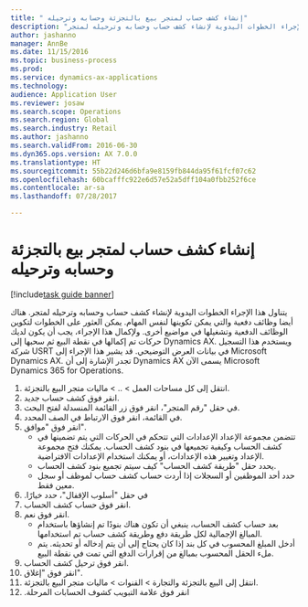 ```yaml
--- 
title: " إنشاء كشف حساب لمتجر بيع بالتجزئة وحسابه وترحيله"
description: "يتناول هذا الإجراء الخطوات اليدوية لإنشاء كشف حساب وحسابه وترحيله لمتجر."
author: jashanno
manager: AnnBe
ms.date: 11/15/2016
ms.topic: business-process
ms.prod: 
ms.service: dynamics-ax-applications
ms.technology: 
audience: Application User
ms.reviewer: josaw
ms.search.scope: Operations
ms.search.region: Global
ms.search.industry: Retail
ms.author: jashanno
ms.search.validFrom: 2016-06-30
ms.dyn365.ops.version: AX 7.0.0
ms.translationtype: HT
ms.sourcegitcommit: 55b22d246d6bfa9e8159fb844da95f61fcf07c62
ms.openlocfilehash: 60bcafffc922e6d57e52a5dff104a0fbb252f6ce
ms.contentlocale: ar-sa
ms.lasthandoff: 07/28/2017

---
```

# <a name="create-calculate-and-post-a-statement-for-a-retail-store"></a> إنشاء كشف حساب لمتجر بيع بالتجزئة وحسابه وترحيله

[!include[task guide banner](../includes/task-guide-banner.md)]

يتناول هذا الإجراء الخطوات اليدوية لإنشاء كشف حساب وحسابه وترحيله لمتجر. هناك أيضا وظائف دفعية والتي يمكن تكوينها لنفس المهام. يمكن العثور على الخطوات لتكوين الوظائف الدفعية وتشغيلها في مواضيع أخرى. ولإكمال هذا الإجراء، يجب أن يكون لديك حركات تم إكمالها في نقطة البيع ثم سحبها إلى Dynamics AX. ويستخدم هذا التسجيل شركة USRT في بيانات العرض التوضيحي. قد يشير هذا الإجراء إلى Microsoft Dynamics AX. تجدر الإشارة إلى أن Dynamics AX يسمى الآن Microsoft Dynamics 365 for Operations.

1. انتقل إلى كل مساحات العمل > .. > ماليات متجر البيع بالتجزئة.
2. انقر فوق كشف حساب جديد.
3. في حقل "‏‫رقم المتجر‬"، انقر فوق زر القائمة المنسدلة لفتح البحث.
4. في القائمة، انقر فوق الارتباط في الصف المحدد.
5. انقر فوق "موافق".
    * تتضمن مجموعة الإعداد الإعدادات التي تتحكم في الحركات التي يتم تضمينها في كشف الحساب وكيفية تجميعها في بنود كشف الحساب. يمكنك فتح مجموعة الإعداد وتغيير هذه الإعدادات، أو يمكنك استخدام الإعدادات الافتراضية.  
    * يحدد حقل "‏‫طريقة كشف الحساب‬" كيف سيتم تجميع بنود كشف الحساب.  
    * حدد أحد الموظفين أو السجلات إذا أردت حساب كشف حساب لموظف أو سجل معين فقط.  
6. في حقل "‬‏‫أسلوب الإقفال"، حدد خيارًا.
7. انقر فوق حساب كشف الحساب.
8. انقر فوق نعم.
    * بعد حساب كشف الحساب، ينبغي أن تكون هناك بنودًا تم إنشاؤها باستخدام المبالغ الإجمالية لكل طريقة دفع وطريقة كشف حساب تم استخدامها.  
    * أدخل المبلغ المحسوب في كل بند إذا كان يحتاج إلى أن يتم إدخاله أو تحديثه. يتم ملء الحقل المحسوب بمبالغ من إقرارات الدفع التي تمت في نقطة البيع.  
9. انقر فوق ترحيل كشف الحساب.
10. انقر فوق "إغلاق".
11. انتقل إلى البيع بالتجزئة والتجارة > القنوات > ‏‫ماليات متجر البيع بالتجزئة‬.
12. انقر فوق علامة التبويب ‏‫كشوف الحسابات المرحلة.


